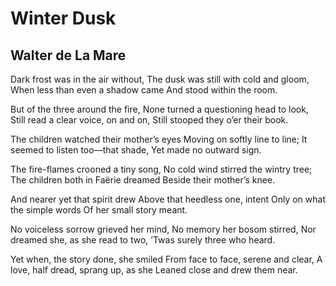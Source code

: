 # Winter Dusk
## Walter de La Mare
Dark frost was in the air without,
The dusk was still with cold and gloom,
When less than even a shadow came
And stood within the room.

But of the three around the fire,
None turned a questioning head to look,
Still read a clear voice, on and on,
Still stooped they o’er their book.

The children watched their mother’s eyes
Moving on softly line to line;
It seemed to listen too—that shade,
Yet made no outward sign.

The fire-flames crooned a tiny song,
No cold wind stirred the wintry tree;
The children both in Faërie dreamed
Beside their mother’s knee.

And nearer yet that spirit drew
Above that heedless one, intent
Only on what the simple words
Of her small story meant.

No voiceless sorrow grieved her mind,
No memory her bosom stirred,
Nor dreamed she, as she read to two,
’Twas surely three who heard.

Yet when, the story done, she smiled
From face to face, serene and clear,
A love, half dread, sprang up, as she
Leaned close and drew them near.